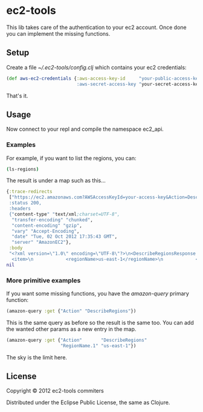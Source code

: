 # ec2-tools

This lib takes care of the authentication to your ec2 account.
Once done you can implement the missing functions.

## Setup

Create a file *~/.ec2-tools/config.clj* which contains your ec2 credentials:

```clj
(def aws-ec2-credentials {:aws-access-key-id     "your-public-access-key
                          :aws-secret-access-key "your-secret-access-key))
```

That's it.

## Usage

Now connect to your repl and compile the namespace ec2_api.

### Examples

For example, if you want to list the regions, you can:

```sh
(ls-regions)
```

The result is under a map such as this...

```clj
{:trace-redirects
 ["https://ec2.amazonaws.com?AWSAccessKeyId=your-access-key&Action=DescribeRegions&SignatureMethod=HmacSHA256&SignatureVersion=2&Timestamp=2012-10-02T17%3A35%3A43Z&Version=2012-08-15&Signature=your-request-hashed-and-signed-and-url-encoded],
 :status 200,
 :headers
 {"content-type" "text/xml;charset=UTF-8",
  "transfer-encoding" "chunked",
  "content-encoding" "gzip",
  "vary" "Accept-Encoding",
  "date" "Tue, 02 Oct 2012 17:35:43 GMT",
  "server" "AmazonEC2"},
 :body
 "<?xml version=\"1.0\" encoding=\"UTF-8\"?>\n<DescribeRegionsResponse xmlns=\"http://ec2.amazonaws.com/doc/2012-08-15/\">\n    <requestId>998b4807-565c-4a37-8928-531bc0fa18bd</requestId>\n    <regionInfo>\n        <item>\n            <regionName>eu-west-1</regionName>\n            <regionEndpoint>ec2.eu-west-1.amazonaws.com</regionEndpoint>\n        </item>\n        <item>\n            <regionName>sa-east-1</regionName>\n            <regionEndpoint>ec2.sa-east-1.amazonaws.com</regionEndpoint>\n        </item>\n
  <item>\n            <regionName>us-east-1</regionName>\n            <regionEndpoint>ec2.us-east-1.amazonaws.com</regionEndpoint>\n        </item>\n        <item>\n            <regionName>ap-northeast-1</regionName>\n            <regionEndpoint>ec2.ap-northeast-1.amazonaws.com</regionEndpoint>\n        </item>\n        <item>\n            <regionName>us-west-2</regionName>\n            <regionEndpoint>ec2.us-west-2.amazonaws.com</regionEndpoint>\n        </item>\n        <item>\n            <regionName>us-west-1</regionName>\n            <regionEndpoint>ec2.us-west-1.amazonaws.com</regionEndpoint>\n        </item>\n        <item>\n            <regionName>ap-southeast-1</regionName>\n            <regionEndpoint>ec2.ap-southeast-1.amazonaws.com</regionEndpoint>\n        </item>\n    </regionInfo>\n</DescribeRegionsResponse>"}
nil
```

### More primitive examples

If you want some missing functions, you have the *amazon-query* primary function:

```clj
(amazon-query :get {"Action" "DescribeRegions"})
```

This is the same query as before so the result is the same too.
You can add the wanted other params as a new entry in the map.

```clj
(amazon-query :get {"Action"       "DescribeRegions"
                    "RegionName.1" "us-east-1"})
```

The sky is the limit here.

## License

Copyright © 2012 ec2-tools commiters

Distributed under the Eclipse Public License, the same as Clojure.
